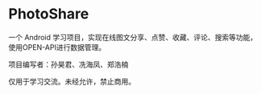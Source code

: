 # PhotoShare
一个 Android 学习项目，实现在线图文分享、点赞、收藏、评论、搜索等功能，使用OPEN-API进行数据管理。
<p> 项目编写者：孙昊君、冼海凤、郑浩楠
<p> 仅用于学习交流。未经允许，禁止商用。
